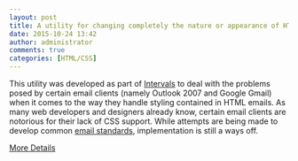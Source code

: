 ```yaml
---
layout: post
title: A utility for changing completely the nature or appearance of HTML email
date: 2015-10-24 13:42
author: administrator
comments: true
categories: [HTML/CSS]
---
```

This utility was developed as part of <a title="Intervals" href="http://www.myintervals.com/">Intervals</a> to deal with the problems posed by certain email clients (namely Outlook 2007 and Google Gmail) when it comes to the way they handle styling contained in HTML emails. As many web developers and designers already know, certain email clients are notorious for their lack of CSS support. While attempts are being made to develop common <a href="http://www.email-standards.org/">email standards</a>, implementation is still a ways off.

<a href="http://www.myintervals.com/emogrifier.php" target="_blank">More Details</a>
